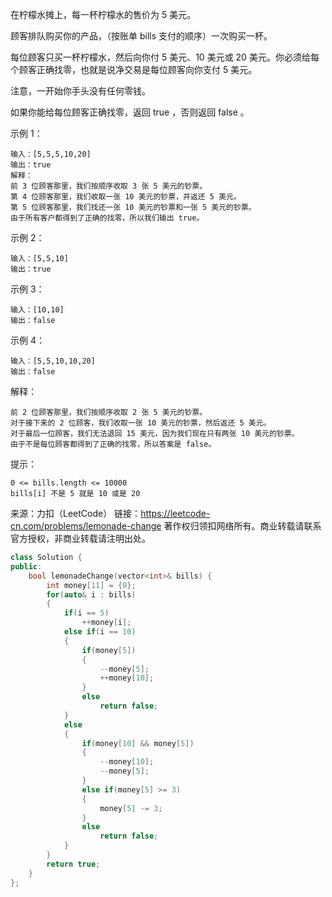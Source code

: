 在柠檬水摊上，每一杯柠檬水的售价为 5 美元。

顾客排队购买你的产品，（按账单 bills 支付的顺序）一次购买一杯。

每位顾客只买一杯柠檬水，然后向你付 5 美元、10 美元或 20 美元。你必须给每个顾客正确找零，也就是说净交易是每位顾客向你支付 5 美元。

注意，一开始你手头没有任何零钱。

如果你能给每位顾客正确找零，返回 true ，否则返回 false 。

示例 1：

```
输入：[5,5,5,10,20]
输出：true
解释：
前 3 位顾客那里，我们按顺序收取 3 张 5 美元的钞票。
第 4 位顾客那里，我们收取一张 10 美元的钞票，并返还 5 美元。
第 5 位顾客那里，我们找还一张 10 美元的钞票和一张 5 美元的钞票。
由于所有客户都得到了正确的找零，所以我们输出 true。
```



示例 2：

```
输入：[5,5,10]
输出：true
```



示例 3：

```
输入：[10,10]
输出：false
```



示例 4：

```
输入：[5,5,10,10,20]
输出：false
```



解释：

```
前 2 位顾客那里，我们按顺序收取 2 张 5 美元的钞票。
对于接下来的 2 位顾客，我们收取一张 10 美元的钞票，然后返还 5 美元。
对于最后一位顾客，我们无法退回 15 美元，因为我们现在只有两张 10 美元的钞票。
由于不是每位顾客都得到了正确的找零，所以答案是 false。
```




提示：

```
0 <= bills.length <= 10000
bills[i] 不是 5 就是 10 或是 20 
```



来源：力扣（LeetCode）
链接：https://leetcode-cn.com/problems/lemonade-change
著作权归领扣网络所有。商业转载请联系官方授权，非商业转载请注明出处。

```cpp
class Solution {
public:
    bool lemonadeChange(vector<int>& bills) {
        int money[11] = {0};
        for(auto& i : bills)
        {
            if(i == 5)
                ++money[i];
            else if(i == 10)
            {
                if(money[5])
                {
                    --money[5];
                    ++money[10];
                }
                else 
                    return false;
            }
            else
            {
                if(money[10] && money[5])
                {
                    --money[10];
                    --money[5];
                }
                else if(money[5] >= 3)
                {
                    money[5] -= 3;
                }
                else 
                    return false;
            }
        }
        return true;
    }
};
```

